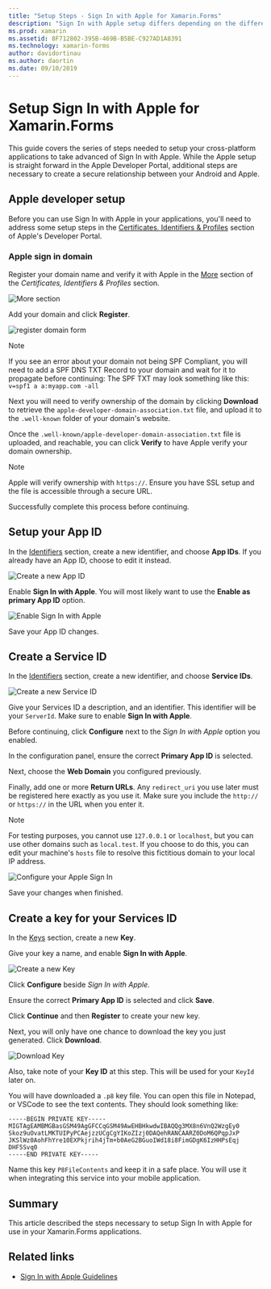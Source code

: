 ```yaml
---
title: "Setup Steps - Sign In with Apple for Xamarin.Forms"
description: "Sign In with Apple setup differs depending on the different platforms your mobile application targets."
ms.prod: xamarin
ms.assetid: 8F712802-395B-469B-B5BE-C927AD1A8391
ms.technology: xamarin-forms
author: davidortinau
ms.author: daortin
ms.date: 09/10/2019
---
```


# Setup Sign In with Apple for Xamarin.Forms

This guide covers the series of steps needed to setup your cross-platform applications to take advanced of Sign In with Apple. While the Apple setup is straight forward in the Apple Developer Portal, additional steps are necessary to create a secure relationship between your Android and Apple. 

## Apple developer setup

Before you can use Sign In with Apple in your applications, you'll need to address some setup steps in the [Certificates, Identifiers & Profiles](https://developer.apple.com/account/resources/) section of Apple's Developer Portal.

### Apple sign in domain

Register your domain name and verify it with Apple in the [More](https://developer.apple.com/account/resources/services/list) section of the *Certificates, Identifiers & Profiles* section.

![More section](sign-in-images/readme-signin-domain-configure.png)

Add your domain and click **Register**.

![register domain form](sign-in-images/readme-signin-domain-more.png)

> [!NOTE]
> If you see an error about your domain not being SPF Compliant, you will need to add a SPF DNS TXT Record to your domain and wait for it to propagate before continuing:
> The SPF TXT may look something like this:
> `v=spf1 a a:myapp.com -all`

Next you will need to verify ownership of the domain by clicking **Download** to retrieve the `apple-developer-domain-association.txt` file, and upload it to the `.well-known` folder of your domain's website.

Once the `.well-known/apple-developer-domain-association.txt` file is uploaded, and reachable, you can click **Verify** to have Apple verify your domain ownership.

> [!NOTE]
> Apple will verify ownership with `https://`. Ensure you have SSL setup and the file is accessible through a secure URL.

Successfully complete this process before continuing.

## Setup your App ID

In the [Identifiers](https://developer.apple.com/account/resources/identifiers/list) section, create a new identifier, and choose **App IDs**. If you already have an App ID, choose to edit it instead.

![Create a new App ID](sign-in-images/readme-appid-create.png)

Enable **Sign In with Apple**. You will most likely want to use the **Enable as primary App ID** option.

![Enable Sign In with Apple](sign-in-images/readme-appid-signin.png)

Save your App ID changes.

## Create a Service ID

In the [Identifiers](https://developer.apple.com/account/resources/identifiers/list/serviceId) section, create a new identifier, and choose **Service IDs**.

![Create a new Service ID](sign-in-images/readme-serviceid-create.png)

Give your Services ID a description, and an identifier.  This identifier will be your `ServerId`.  Make sure to enable **Sign In with Apple**.

Before continuing, click **Configure** next to the _Sign In with Apple_ option you enabled.

In the configuration panel, ensure the correct **Primary App ID** is selected.

Next, choose the **Web Domain** you configured previously.

Finally, add one or more **Return URLs**.  Any `redirect_uri` you use later must be registered here exactly as you use it.  Make sure you include the `http://` or `https://` in the URL when you enter it.

> [!NOTE]
> For testing purposes, you cannot use `127.0.0.1` or `localhost`, but you can use other domains such as `local.test`.  If you choose to do this, you can edit your machine's `hosts` file to resolve this fictitious domain to your local IP address.

![Configure your Apple Sign In](sign-in-images/readme-serviceid-configure.png)

Save your changes when finished.

## Create a key for your Services ID

In the [Keys](https://developer.apple.com/account/resources/authkeys/list) section, create a new **Key**.

Give your key a name, and enable **Sign In with Apple**.

![Create a new Key](sign-in-images/readme-key-create.png)

Click **Configure** beside _Sign In with Apple_.

Ensure the correct **Primary App ID** is selected and click **Save**.

Click **Continue** and then **Register** to create your new key.

Next, you will only have one chance to download the key you just generated.  Click **Download**.

![Download Key](sign-in-images/readme-key-download.png)

Also, take note of your **Key ID** at this step. This will be used for your `KeyId` later on.

You will have downloaded a `.p8` key file.  You can open this file in Notepad, or VSCode to see the text contents.  They should look something like:

```
-----BEGIN PRIVATE KEY-----
MIGTAgEAMBMGBasGSM49AgGFCCqGSM49AwEHBHkwdwIBAQQg3MX8n6VnQ2WzgEy0
Skoz9uOvatLMKTUIPyPCAejzzUCgCgYIKoZIzj0DAQehRANCAARZ0DoM6QPqpJxP
JKSlWz0AohFhYre10EXPkjrih4jTm+b0AeG2BGuoIWd18i8FimGDgK6IzHHPsEqj
DHF5Svq0
-----END PRIVATE KEY-----
```

Name this key `P8FileContents` and keep it in a safe place. You will use it when integrating this service into your mobile application.

## Summary

This article described the steps necessary to setup Sign In with Apple for use in your Xamarin.Forms applications.

## Related links

- [Sign In with Apple Guidelines](https://developer.apple.com/design/human-interface-guidelines/sign-in-with-apple/overview/)
  